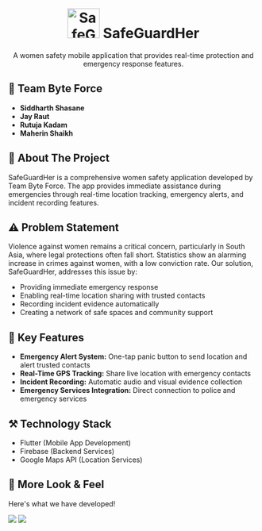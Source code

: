 <h1 align="center">
  <img src="https://i.ibb.co/b3yN7PJ/logo.png" alt="SafeGuardHer Logo" height="60" width="65">
  SafeGuardHer
</h1>

<p align="center">A women safety mobile application that provides real-time protection and emergency response features.</p>

## 👥 Team Byte Force
- **Siddharth Shasane**
- **Jay Raut**
- **Rutuja Kadam**
- **Maherin Shaikh**

## 📱 About The Project
SafeGuardHer is a comprehensive women safety application developed by Team Byte Force. The app provides immediate assistance during emergencies through real-time location tracking, emergency alerts, and incident recording features.

## ⚠️ Problem Statement
Violence against women remains a critical concern, particularly in South Asia, where legal protections often fall short. Statistics show an alarming increase in crimes against women, with a low conviction rate. Our solution, SafeGuardHer, addresses this issue by:
- Providing immediate emergency response
- Enabling real-time location sharing with trusted contacts
- Recording incident evidence automatically
- Creating a network of safe spaces and community support

## 🌟 Key Features
- **Emergency Alert System:** One-tap panic button to send location and alert trusted contacts
- **Real-Time GPS Tracking:** Share live location with emergency contacts
- **Incident Recording:** Automatic audio and visual evidence collection
- **Emergency Services Integration:** Direct connection to police and emergency services

## ⚒️ Technology Stack
- Flutter (Mobile App Development)
- Firebase (Backend Services)
- Google Maps API (Location Services)

## 👀 More Look & Feel

Here's what we have developed!

<img src="https://i.ibb.co.com/mRHrVjx/Design-By-Rajdeep-Banik-3.png">
<img src="https://i.ibb.co.com/P5pZZqt/Design-By-Rajdeep-Banik-4.png">
